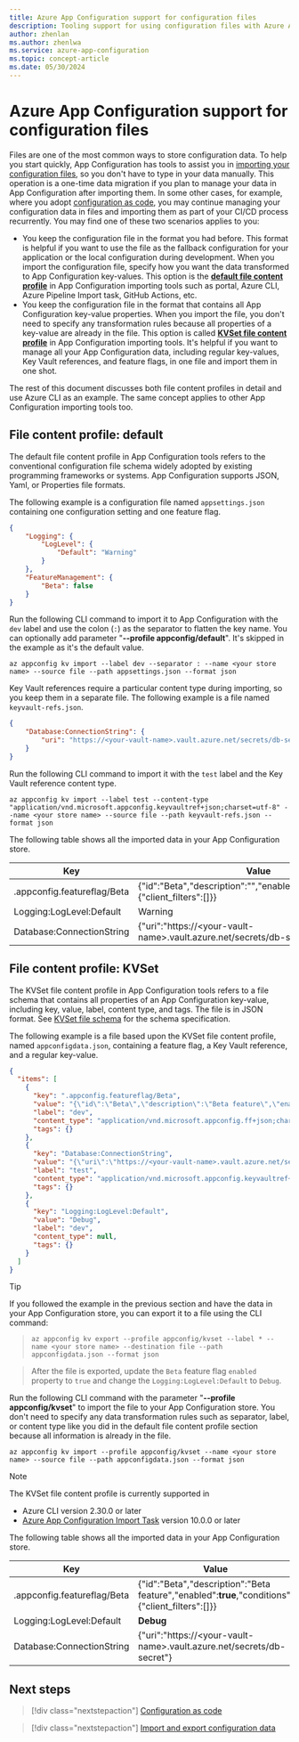 ```yaml
---
title: Azure App Configuration support for configuration files
description: Tooling support for using configuration files with Azure App Configuration
author: zhenlan
ms.author: zhenlwa
ms.service: azure-app-configuration
ms.topic: concept-article
ms.date: 05/30/2024
---
```


# Azure App Configuration support for configuration files

Files are one of the most common ways to store configuration data. To help you start quickly, App Configuration has tools to assist you in [importing your configuration files](./howto-import-export-data.md), so you don't have to type in your data manually. This operation is a one-time data migration if you plan to manage your data in App Configuration after importing them. In some other cases, for example, where you adopt [configuration as code](./howto-best-practices.md#configuration-as-code), you may continue managing your configuration data in files and importing them as part of your CI/CD process recurrently. You may find one of these two scenarios applies to you:

- You keep the configuration file in the format you had before. This format is helpful if you want to use the file as the fallback configuration for your application or the local configuration during development. When you import the configuration file, specify how you want the data transformed to App Configuration key-values. This option is the [**default file content profile**](#file-content-profile-default) in App Configuration importing tools such as portal, Azure CLI, Azure Pipeline Import task, GitHub Actions, etc.
- You keep the configuration file in the format that contains all App Configuration key-value properties. When you import the file, you don't need to specify any transformation rules because all properties of a key-value are already in the file. This option is called [**KVSet file content profile**](#file-content-profile-kvset) in App Configuration importing tools. It's helpful if you want to manage all your App Configuration data, including regular key-values, Key Vault references, and feature flags, in one file and import them in one shot.

The rest of this document discusses both file content profiles in detail and use Azure CLI as an example. The same concept applies to other App Configuration importing tools too.

## File content profile: default

The default file content profile in App Configuration tools refers to the conventional configuration file schema widely adopted by existing programming frameworks or systems. App Configuration supports JSON, Yaml, or Properties file formats.

The following example is a configuration file named `appsettings.json` containing one configuration setting and one feature flag.

```json
{
    "Logging": {
        "LogLevel": {
            "Default": "Warning"
        }
    },
    "FeatureManagement": {
        "Beta": false
    }
}
```

Run the following CLI command to import it to App Configuration with the `dev` label and use the colon (`:`) as the separator to flatten the key name. You can optionally add parameter "**--profile appconfig/default**". It's skipped in the example as it's the default value.

```azurecli-interactive
az appconfig kv import --label dev --separator : --name <your store name> --source file --path appsettings.json --format json
```

Key Vault references require a particular content type during importing, so you keep them in a separate file. The following example is a file named `keyvault-refs.json`.

```json
{
    "Database:ConnectionString": {
        "uri": "https://<your-vault-name>.vault.azure.net/secrets/db-secret"
    }  
}
```

Run the following CLI command to import it with the `test` label and the Key Vault reference content type.

```azurecli-interactive
az appconfig kv import --label test --content-type "application/vnd.microsoft.appconfig.keyvaultref+json;charset=utf-8" --name <your store name> --source file --path keyvault-refs.json --format json
```

The following table shows all the imported data in your App Configuration store.

| Key | Value | Label | Content type |
|---------|---------|---------|---------|
| .appconfig.featureflag/Beta | {"id":"Beta","description":"","enabled":false,"conditions":{"client_filters":[]}} | dev | application/vnd.microsoft.appconfig.ff+json;charset=utf-8 |
| Logging:LogLevel:Default | Warning | dev |  |
| Database:ConnectionString | {\"uri\":\"https://\<your-vault-name\>.vault.azure.net/secrets/db-secret\"} | test | application/vnd.microsoft.appconfig.keyvaultref+json;charset=utf-8 |

## File content profile: KVSet

The KVSet file content profile in App Configuration tools refers to a file schema that contains all properties of an App Configuration key-value, including key, value, label, content type, and tags. The file is in JSON format. See [KVSet file schema](https://aka.ms/latest-kvset-schema) for the schema specification.

The following example is a file based upon the KVSet file content profile, named `appconfigdata.json`, containing a feature flag, a Key Vault reference, and a regular key-value.

```json
{
  "items": [
    {
      "key": ".appconfig.featureflag/Beta",
      "value": "{\"id\":\"Beta\",\"description\":\"Beta feature\",\"enabled\":true,\"conditions\":{\"client_filters\":[]}}",
      "label": "dev",
      "content_type": "application/vnd.microsoft.appconfig.ff+json;charset=utf-8",
      "tags": {}
    },
    {
      "key": "Database:ConnectionString",
      "value": "{\"uri\":\"https://<your-vault-name>.vault.azure.net/secrets/db-secret\"}",
      "label": "test",
      "content_type": "application/vnd.microsoft.appconfig.keyvaultref+json;charset=utf-8",
      "tags": {}
    },
    {
      "key": "Logging:LogLevel:Default",
      "value": "Debug",
      "label": "dev",
      "content_type": null,
      "tags": {}
    }
  ]
}
```

> [!TIP]
> If you followed the example in the previous section and have the data in your App Configuration store, you can export it to a file using the CLI command:

> ```azurecli-interactive
> az appconfig kv export --profile appconfig/kvset --label * --name <your store name> --destination file --path appconfigdata.json --format json 
> ```

> After the file is exported, update the `Beta` feature flag `enabled` property to `true` and change the `Logging:LogLevel:Default` to `Debug`.

Run the following CLI command with the parameter "**--profile appconfig/kvset**" to import the file to your App Configuration store. You don't need to specify any data transformation rules such as separator, label, or content type like you did in the default file content profile section because all information is already in the file.

```azurecli-interactive
az appconfig kv import --profile appconfig/kvset --name <your store name> --source file --path appconfigdata.json --format json
```

> [!NOTE]
> The KVSet file content profile is currently supported in
> - Azure CLI version 2.30.0 or later
> - [Azure App Configuration Import Task](./import-kv-devops-pipeline.md) version 10.0.0 or later

The following table shows all the imported data in your App Configuration store.

| Key | Value | Label | Content type |
|---------|---------|---------|---------|
| .appconfig.featureflag/Beta | {"id":"Beta","description":"Beta feature","enabled":**true**,"conditions":{"client_filters":[]}} | dev | application/vnd.microsoft.appconfig.ff+json;charset=utf-8 |
| Logging:LogLevel:Default | **Debug** | dev |  |
| Database:ConnectionString | {\"uri\":\"https://\<your-vault-name\>.vault.azure.net/secrets/db-secret\"} | test | application/vnd.microsoft.appconfig.keyvaultref+json;charset=utf-8 |

## Next steps

> [!div class="nextstepaction"]
> [Configuration as code](./howto-best-practices.md#configuration-as-code)

> [!div class="nextstepaction"]
> [Import and export configuration data](./howto-import-export-data.md)
